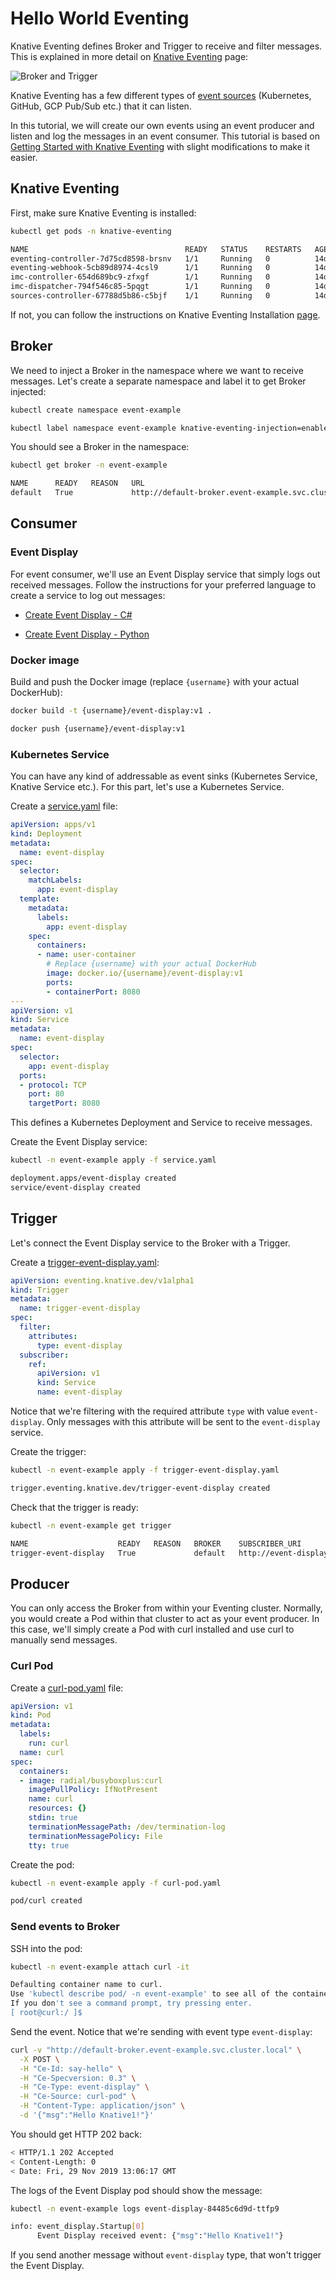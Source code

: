 # Hello World Eventing

Knative Eventing defines Broker and Trigger to receive and filter messages. This is explained in more detail on [Knative Eventing](https://www.knative.dev/docs/eventing/) page:

![Broker and Trigger](https://www.knative.dev/docs/eventing/images/broker-trigger-overview.svg)

Knative Eventing has a few different types of [event sources](https://knative.dev/docs/eventing/sources/) (Kubernetes, GitHub, GCP Pub/Sub etc.) that it can listen. 

In this tutorial, we will create our own events using an event producer and listen and log the messages in an event consumer. This tutorial is based on [Getting Started with Knative Eventing](https://knative.dev/docs/eventing/getting-started/) with slight modifications to make it easier.

## Knative Eventing

First, make sure Knative Eventing is installed:

```bash
kubectl get pods -n knative-eventing

NAME                                   READY   STATUS    RESTARTS   AGE
eventing-controller-7d75cd8598-brsnv   1/1     Running   0          14d
eventing-webhook-5cb89d8974-4csl9      1/1     Running   0          14d
imc-controller-654d689bc9-zfxgf        1/1     Running   0          14d
imc-dispatcher-794f546c85-5pqgt        1/1     Running   0          14d
sources-controller-67788d5b86-c5bjf    1/1     Running   0          14d
```

If not, you can follow the instructions on Knative Eventing Installation [page](https://knative.dev/docs/eventing/getting-started/#installing-knative-eventing). 

## Broker

We need to inject a Broker in the namespace where we want to receive messages. Let's create a separate namespace and label it to get Broker injected:

```bash
kubectl create namespace event-example

kubectl label namespace event-example knative-eventing-injection=enabled
```

You should see a Broker in the namespace:

```bash
kubectl get broker -n event-example

NAME      READY   REASON   URL                                                     AGE
default   True             http://default-broker.event-example.svc.cluster.local   55s
```

## Consumer

### Event Display

For event consumer, we'll use an Event Display service that simply logs out received messages. Follow the instructions for your preferred language to create a service to log out messages:

* [Create Event Display - C#](helloworldeventing-csharp.md)

* [Create Event Display - Python](helloworldeventing-python.md)

### Docker image

Build and push the Docker image (replace `{username}` with your actual DockerHub):

```bash
docker build -t {username}/event-display:v1 .

docker push {username}/event-display:v1
```

### Kubernetes Service 

You can have any kind of addressable as event sinks (Kubernetes Service, Knative Service etc.). For this part, let's use a Kubernetes Service.

Create a [service.yaml](../eventing/event-display/service.yaml) file:

```yaml
apiVersion: apps/v1
kind: Deployment
metadata:
  name: event-display
spec:
  selector:
    matchLabels:
      app: event-display
  template:
    metadata:
      labels:
        app: event-display
    spec:
      containers:
      - name: user-container
        # Replace {username} with your actual DockerHub
        image: docker.io/{username}/event-display:v1
        ports:
        - containerPort: 8080
---
apiVersion: v1
kind: Service
metadata:
  name: event-display
spec:
  selector:
    app: event-display
  ports:
  - protocol: TCP
    port: 80
    targetPort: 8080
```

This defines a Kubernetes Deployment and Service to receive messages. 

Create the Event Display service:

```bash
kubectl -n event-example apply -f service.yaml

deployment.apps/event-display created
service/event-display created
```

## Trigger

Let's connect the Event Display service to the Broker with a Trigger. 

Create a [trigger-event-display.yaml](../eventing/event-display/trigger-event-display.yaml):

```yaml
apiVersion: eventing.knative.dev/v1alpha1
kind: Trigger
metadata:
  name: trigger-event-display
spec:
  filter:
    attributes:
      type: event-display
  subscriber:
    ref:
      apiVersion: v1
      kind: Service
      name: event-display
```

Notice that we're filtering with the required attribute `type` with value `event-display`. Only messages with this attribute will be sent to the `event-display` service. 

Create the trigger:

```bash
kubectl -n event-example apply -f trigger-event-display.yaml

trigger.eventing.knative.dev/trigger-event-display created
```

Check that the trigger is ready:

```bash
kubectl -n event-example get trigger

NAME                    READY   REASON   BROKER    SUBSCRIBER_URI                                          AGE
trigger-event-display   True             default   http://event-display.event-example.svc.cluster.local/   23s
```

## Producer

You can only access the Broker from within your Eventing cluster. Normally, you would create a Pod within that cluster to act as your event producer. In this case, we'll simply create a Pod with curl installed and use curl to manually send messages. 

### Curl Pod

Create a [curl-pod.yaml](../eventing/event-display/curl-pod.yaml) file:

```yaml
apiVersion: v1
kind: Pod
metadata:
  labels:
    run: curl
  name: curl
spec:
  containers:
  - image: radial/busyboxplus:curl
    imagePullPolicy: IfNotPresent
    name: curl
    resources: {}
    stdin: true
    terminationMessagePath: /dev/termination-log
    terminationMessagePolicy: File
    tty: true
```

Create the pod:

```bash
kubectl -n event-example apply -f curl-pod.yaml

pod/curl created
```

### Send events to Broker

SSH into the pod:

```bash
kubectl -n event-example attach curl -it

Defaulting container name to curl.
Use 'kubectl describe pod/ -n event-example' to see all of the containers in this pod.
If you don't see a command prompt, try pressing enter.
[ root@curl:/ ]$
```

Send the event. Notice that we're sending with event type `event-display`:

```bash
curl -v "http://default-broker.event-example.svc.cluster.local" \
  -X POST \
  -H "Ce-Id: say-hello" \
  -H "Ce-Specversion: 0.3" \
  -H "Ce-Type: event-display" \
  -H "Ce-Source: curl-pod" \
  -H "Content-Type: application/json" \
  -d '{"msg":"Hello Knative1!"}'
```

You should get HTTP 202 back:

```bash
< HTTP/1.1 202 Accepted
< Content-Length: 0
< Date: Fri, 29 Nov 2019 13:06:17 GMT
```

The logs of the Event Display pod should show the message:

```bash
kubectl -n event-example logs event-display-84485c6d9d-ttfp9

info: event_display.Startup[0]
      Event Display received event: {"msg":"Hello Knative1!"}
```

If you send another message without `event-display` type, that won't trigger the Event Display. 
